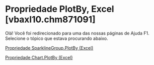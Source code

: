 
# Propriedade PlotBy, Excel [vbaxl10.chm871091]

Olá! Você foi redirecionado para uma das nossas páginas de Ajuda F1. Selecione o tópico que estava procurando abaixo.

[Propriedade SparklineGroup.PlotBy (Excel)](http://msdn.microsoft.com/library/217c6de7-fabf-2642-96a7-aec82f6609a9%28Office.15%29.aspx)

[Propriedade Chart.PlotBy (Excel)](http://msdn.microsoft.com/library/69ff0fbe-7954-6808-68fa-cc92b2851dd8%28Office.15%29.aspx)

